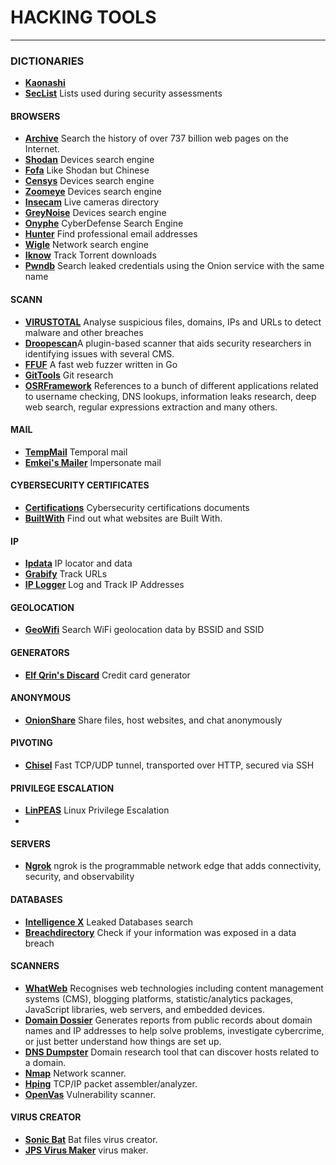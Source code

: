 # HACKING TOOLS

---
### DICTIONARIES

- [**Kaonashi**](https://github.com/kaonashi-passwords/Kaonashi)
- [**SecList**](https://github.com/danielmiessler/SecLists) Lists used during security assessments
 
 #### BROWSERS
- [**Archive**](https://archive.org/) Search the history of over 737 billion web pages on the Internet.
- [**Shodan**](https://www.shodan.io/) Devices search engine
- [**Fofa**](https://fofa.info/) Like Shodan but Chinese
- [**Censys**](https://search.censys.io/) Devices search engine
- [**Zoomeye**](https://www.zoomeye.org/) Devices search engine
- [**Insecam**](http://insecam.org/) Live cameras directory
- [**GreyNoise**](https://viz.greynoise.io/) Devices search engine
- [**Onyphe**](https://www.onyphe.io/) CyberDefense Search Engine
- [**Hunter**](https://hunter.io/) Find professional email addresses
- [**Wigle**](https://wigle.net/) Network search engine
- [**Iknow**](https://iknowwhatyoudownload.com/en/peer/) Track Torrent downloads
- [**Pwndb**](https://github.com/davidtavarez/pwndb) Search leaked credentials using the Onion service with the same name

#### SCANN
- [**VIRUSTOTAL**](https://www.virustotal.com/gui/home/upload) Analyse suspicious files, domains, IPs and URLs to detect malware and other breaches
- [**Droopescan**](https://github.com/SamJoan/droopescan)A plugin-based scanner that aids security researchers in identifying issues with several CMS.
- [**FFUF**](https://github.com/ffuf/ffuf) A fast web fuzzer written in Go
- [**GitTools**](https://github.com/internetwache/GitTools) Git research
- [**OSRFramework**](https://github.com/i3visio/osrframework) References to a bunch of different applications related to username checking, DNS lookups, information leaks research, deep web search, regular expressions extraction and many others.

#### MAIL
- [**TempMail**](https://temp-mail.org/en/) Temporal mail
- [**Emkei's Mailer**](https://emkei.cz/) Impersonate mail

#### CYBERSECURITY CERTIFICATES
- [**Certifications**](https://mega.nz/folder/cuYXhQxT#WABLdQtsLSf2O1WWEL8bjQ) Cybersecurity certifications documents
- [**BuiltWith**](https://builtwith.com/) Find out what websites are Built With.

#### IP
- [**Ipdata**](https://ipdata.co/) IP locator and data
- [**Grabify**](https://grabify.link/) Track URLs
- [**IP Logger**](https://iplogger.org/) Log and Track IP Addresses

#### GEOLOCATION

- [**GeoWifi**](https://github.com/GONZOsint/geowifi) Search WiFi geolocation data by BSSID and SSID

#### GENERATORS

- [**Elf Qrin's Discard**](https://www.elfqrin.com/discard_credit_card_generator.php) Credit card generator

#### ANONYMOUS

- [**OnionShare**](https://onionshare.org/) Share files, host websites, and chat anonymously

#### PIVOTING

- [**Chisel**](https://github.com/jpillora/chisel) Fast TCP/UDP tunnel, transported over HTTP, secured via SSH

#### PRIVILEGE ESCALATION

- [**LinPEAS**](https://github.com/carlospolop/PEASS-ng/tree/master/linPEAS) Linux Privilege Escalation
- 

#### SERVERS

- [**Ngrok**](https://ngrok.com/) ngrok is the programmable network edge that adds connectivity, security, and observability

#### DATABASES

- [**Intelligence X**](https://intelx.io/) Leaked Databases search
- [**Breachdirectory**](https://breachdirectory.org/) Check if your information was exposed in a data breach

#### SCANNERS

- [**WhatWeb**](https://github.com/urbanadventurer/WhatWeb) Recognises web technologies including content management systems (CMS), blogging platforms, statistic/analytics packages, JavaScript libraries, web servers, and embedded devices.
- [**Domain Dossier**](https://centralops.net/co/DomainDossier.aspx) Generates reports from public records about domain names and IP addresses to help solve problems, investigate cybercrime, or just better understand how things are set up.
- [**DNS Dumpster**](https://dnsdumpster.com/) Domain research tool that can discover hosts related to a domain.
- [**Nmap**](https://nmap.org/) Network scanner.
- [**Hping**](http://www.hping.org/) TCP/IP packet assembler/analyzer.
- [**OpenVas**](https://www.openvas.org/) Vulnerability scanner.

#### VIRUS CREATOR
- [**Sonic Bat**](http://anonganesh.blogspot.com/2014/03/sonic-bat-batch-file-virus-creator.html) Bat files virus creator.
- [**JPS Virus Maker**](https://samcodeweb.wordpress.com/2017/07/19/first-blog-post/) virus maker.

